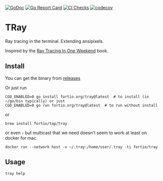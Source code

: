 [![GoDoc](https://godoc.org/fortio.org/tray?status.svg)](https://pkg.go.dev/fortio.org/tray)
[![Go Report Card](https://goreportcard.com/badge/fortio.org/tray)](https://goreportcard.com/report/fortio.org/tray)
[![CI Checks](https://github.com/fortio/tray/actions/workflows/include.yml/badge.svg)](https://github.com/fortio/tray/actions/workflows/include.yml)
[![codecov](https://codecov.io/github/fortio/tray/graph/badge.svg?token=Yx6QaeQr1b)](https://codecov.io/github/fortio/tray)

# TRay

Ray tracing in the terminal. Extending ansipixels.

Inspired by the [Ray Tracing In One Weekend](https://raytracing.github.io/books/RayTracingInOneWeekend.html) book.

## Install
You can get the binary from [releases](https://github.com/fortio/tray/releases)

Or just run
```
CGO_ENABLED=0 go install fortio.org/tray@latest  # to install (in ~/go/bin typically) or just
CGO_ENABLED=0 go run fortio.org/tray@latest  # to run without install
```

or
```
brew install fortio/tap/tray
```

or even - but multicast that we need doesn't seem to work at least on docker for mac.
```
docker run --network host -v ~/.tray:/home/user/.tray -ti fortio/tray
```


## Usage

```
tray help
```
